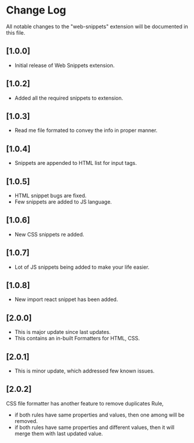 # Change Log

All notable changes to the "web-snippets" extension will be documented in this file.

## [1.0.0]
- Initial release of Web Snippets extension.

## [1.0.2]
- Added all the required snippets to extension.

## [1.0.3]
- Read me file formated to convey the info in proper manner.

## [1.0.4]
- Snippets are appended to HTML list for input tags.

## [1.0.5]
- HTML snippet bugs are fixed.
- Few snippets are added to JS language.

## [1.0.6]
- New CSS snippets re added.
## [1.0.7]
- Lot of JS snippets being added to make your life easier.

## [1.0.8]
- New import react snippet has been added.

## [2.0.0]
- This is major update since last updates.
- This contains an in-built Formatters for HTML, CSS.

## [2.0.1]
- This is minor update, which addressed few known issues.
## [2.0.2]
CSS file formatter has another feature to remove duplicates Rule,
- if both rules have same properties and values, then one among will be removed.
- if both rules have same properties and different values, then it will merge them with last updated value.